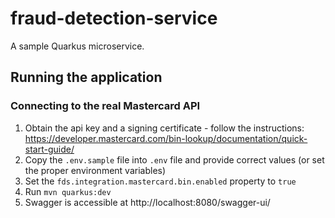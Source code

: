 # fraud-detection-service
A sample Quarkus microservice.

## Running the application

### Connecting to the real Mastercard API
1. Obtain the api key and a signing certificate - follow the instructions: https://developer.mastercard.com/bin-lookup/documentation/quick-start-guide/ 
2. Copy the `.env.sample` file into `.env` file and provide correct values (or set the proper environment variables)
3. Set the `fds.integration.mastercard.bin.enabled` property to `true`
4. Run `mvn quarkus:dev`
5. Swagger is accessible at http://localhost:8080/swagger-ui/